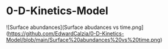 # 0-D-Kinetics-Model

![Surface abundances](Surface abudances vs time.png](https://github.com/EdwardCalzia/0-D-Kinetics-Model/blob/main/Surface%20abundances%20vs%20time.png)

